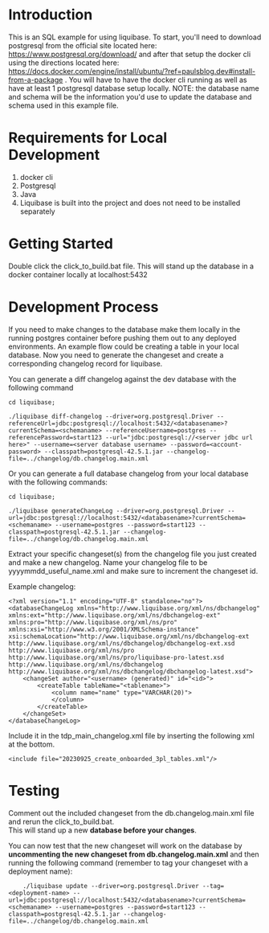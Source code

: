 # Introduction 
This is an SQL example for using liquibase. To start, you'll need to download postgresql from the official site
located here: https://www.postgresql.org/download/ and after that setup the docker cli using the directions located here: https://docs.docker.com/engine/install/ubuntu/?ref=paulsblog.dev#install-from-a-package
.  You will have to have the docker cli running as well as have at least 1 postgresql database setup locally.  NOTE: the database name and schema will be the information you'd use to update the database and schema used
in this example file.


# Requirements for Local Development
1. docker cli
2. Postgresql
3. Java
4. Liquibase is built into the project and does not need to be installed separately

# Getting Started
Double click the click_to_build.bat file. This will stand up the database in a docker container locally at localhost:5432

# Development Process
If you need to make changes to the database make them locally in the running postgres container before 
pushing them out to any deployed environments. 
An example flow could be creating a table in your local database. Now you need to generate the changeset and 
create a corresponding changelog record for liquibase. 

You can generate a diff changelog against the dev database with the following command
```
cd liquibase;

./liquibase diff-changelog --driver=org.postgresql.Driver --referenceUrl=jdbc:postgresql://localhost:5432/<databasename>?currentSchema=<schemaname> --referenceUsername=postgres --referencePassword=start123 --url="jdbc:postgresql://<server jdbc url here>" --username=<server database username> --password=<account-password> --classpath=postgresql-42.5.1.jar --changelog-file=../changelog/db.changelog.main.xml
```

Or you can generate a full database changelog from your 
local database with the following commands:
```
cd liquibase;

./liquibase generateChangeLog --driver=org.postgresql.Driver --url=jdbc:postgresql://localhost:5432/<databasename>?currentSchema=<schemaname> --username=postgres --password=start123 --classpath=postgresql-42.5.1.jar --changelog-file=../changelog/db.changelog.main.xml
```

Extract your specific changeset(s) from the changelog file you just created and make a new changelog. Name your changelog file to be yyyymmdd_useful_name.xml and make sure to increment the changeset id.

Example changelog:
```
<?xml version="1.1" encoding="UTF-8" standalone="no"?>
<databaseChangeLog xmlns="http://www.liquibase.org/xml/ns/dbchangelog" xmlns:ext="http://www.liquibase.org/xml/ns/dbchangelog-ext" xmlns:pro="http://www.liquibase.org/xml/ns/pro" xmlns:xsi="http://www.w3.org/2001/XMLSchema-instance" xsi:schemaLocation="http://www.liquibase.org/xml/ns/dbchangelog-ext http://www.liquibase.org/xml/ns/dbchangelog/dbchangelog-ext.xsd http://www.liquibase.org/xml/ns/pro http://www.liquibase.org/xml/ns/pro/liquibase-pro-latest.xsd http://www.liquibase.org/xml/ns/dbchangelog http://www.liquibase.org/xml/ns/dbchangelog/dbchangelog-latest.xsd">
    <changeSet author="<username> (generated)" id="<id>">
        <createTable tableName="<tablename>">
            <column name="name" type="VARCHAR(20)">
            </column>
        </createTable>
    </changeSet>
</databaseChangeLog>
```

 Include it in the tdp_main_changelog.xml file by inserting the following xml at the bottom. 

```<include file="20230925_create_onboarded_3pl_tables.xml"/>```

# Testing
Comment out the included changeset from the db.changelog.main.xml file and rerun the click_to_build.bat. \
This will stand up a new **database before your changes**. 


You can now test that the new changeset will work on the database by **uncommenting the new changeset 
from db.changelog.main.xml** and then running the following command (remember to tag your changeset with a deployment name):
```
    ./liquibase update --driver=org.postgresql.Driver --tag=<deployment-name> --url=jdbc:postgresql://localhost:5432/<databasename>?currentSchema=<schemaname> --username=postgres --password=start123 --classpath=postgresql-42.5.1.jar --changelog-file=../changelog/db.changelog.main.xml
```
